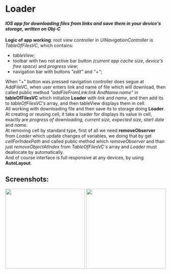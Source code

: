 # Loader

#### *IOS app for downloading files from links and save them in your device's storage, written on Obj-C*

**Logic of app working**: root view controller in *UINavigationController* is *TableOfFilesVC*, which contains: 
- *tableView*; 
- toolbar with two not active bar button *(current app cache size, device's free space)* and *progress view*;
- navigation bar with buttons *"edit"* and *"+"*;

When "+" button was pressed navigation controller does segue at AddFileVC, when user enters link and name of file which will download, then called public method *"addFileFromLink:link AndName:name"* in **tableOfFilesVC** which initialize **Loader** with *link* and *name*, and then add its to *tableOfFilesVC's* array, and then tableView displays them in cell. <br />
All working with downloading file and then save its to storage doing **Loader**. <br />
At creating or reusing cell, it take a loader for displays its value in cell, exactly are *progress of downloading, current size, expected size, start date* and *name*. <br />
At removing cell by standard type, first of all we need **removeObserver** from *Loader* which update changes of variables, we doing that by get *cellForIndexPath* and called public method which *removeObserver* and than just *removeObjectAtIndex* from *TableOfFilesVC's* array and *Loader* must deallocate by automatically. <br />
And of course interface is full responsive at any devices, by using **AutoLayout**.
## Screenshots:
<p align="center">
<img src="https://pp.vk.me/c836420/v836420107/e051/EWzMmXRfSFo.jpg" width="250">
<img src="https://pp.vk.me/c836420/v836420107/e02a/suJ1DWGKy4s.jpg" width="250">
</p>
